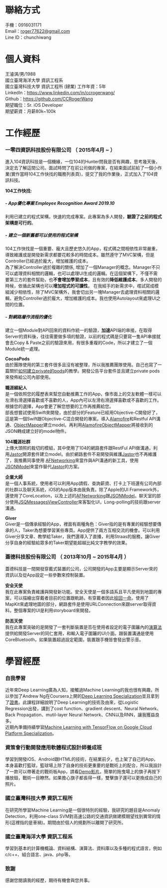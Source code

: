 # 聯絡方式  
手機：0916031171  
Email：roger77622@gmail.com  
Line ID：chunchiwang

# 個人資料  
王濬淇/男/1988  
國立臺灣海洋大學 資訊工程系  
國立臺灣科技大學 資訊工程所 (肄業)
工作年資：5年  
LinkedIn：https://www.linkedin.com/in/ccrogerwang/  
Github：https://github.com/CCRogerWang  
期望職位：Sr. iOS Developer  
期望薪資：月薪80k~100k  

# 工作經歷  
### 一零四資訊科技股份有限公司 （ 2015年4月 ~ ）  
進入104資訊科技是一個機緣，一位104的Hunter問我是否有興趣，思考幾天後，決定去了解這間公司。面試時問了在前公司做的專案，在結束面試前給了一個小作業(實作當時104工作快找的職務列表頁)，提交了我的作業後，正式加入了104資訊科技。

**104工作快找:**
##### - App優化專案 Employee Recognition Award 2019.10
利用已建立的程式架構，快速的完成專案。此專案為多人開發，**驗證了之前的程式架構是可行的**。

##### - 建立一個新舊都可以使用的程式架構
104工作快找是一個重要、龐大且歷史悠久的App，程式碼之間相依性非常嚴重，導致維護或是開發新需求都要花較多的時間成本。雖然遵守了MVC架構，但是Controller已經過於龐大，增加維護的成本。  
為了解決Controller過於複雜的關係, 增加了一個Manager的概念。Manager不只可以處理資料相關的邏輯，也可以處理UI生成的邏輯。在這個架構下，不僅不需要第三方的套件幫助，也**不會增加學習成本**，且有效的**降低維護成本**。多人開發的時候，依循此架構也可以**增加程式的可讀性**。
在我經手的新需求中，嚐試寫成模組減少相依性，除了MVC架構外，我會切出另一塊Manager去處理資料相關的邏輯，避免Controller過於龐大，增加維護的成本。我也使用Autolayout來處理UI之間的位置。
##### - 對網路層作流程的優化
建立一個Module對API回來的資料作統一的驗證，**加速**API端的串接。在取得Server的資料後，往往需要做多項的驗證，以前的程式碼是只要寫一隻API串接就會去Copy & Paste之前的驗證來用，有很多重複的Code，所以才建立了一個Module統一處理。

**CocoaPods**  
由於團隊使用的第三套件很多且沒有被整理，所以我推薦團隊使用。自己也寫了一篇關於[如何建立private的pods](https://github.com/CCRogerWang/blog/issues/4)的教學。開發公告平台套件並且建立private pods來發佈給公司內部使用。  

**職涯經紀人**  
是一個依照您的履歷表來幫您自動推薦工作的App，像市面上的交友軟體一樣可以左滑右滑選擇喜歡或不喜歡的人，App內可以左滑右滑選擇喜歡或不喜歡的工作。根據您的選擇，App會更了解您想要的工作再推薦給您。  
部長想嘗試使用Swift來開發，由於部分的Feature已經用Objective-C開發好了，這是第一個Swift跟Objective-C混合開發的專案。導入[Alamofire](https://github.com/Alamofire/Alamofire)和Restful API溝通、[ObjectMapper](https://github.com/Hearst-DD/ObjectMapper/)建立model。再利用[AlamofireObjectMapper](https://github.com/tristanhimmelman/AlamofireObjectMapper)將接收到的JSON轉成建立好的model物件。

**104職涯社群**  
上傳大頭照的裁切的模組，其中使用了104的網路套件跟RestFul API做溝通，利用[Jastor](https://github.com/elado/jastor)開源套件建立model。由於網路套件不易開發與維護[Jastor](https://github.com/elado/jastor)也不再維護了，我推薦同事使用 [AFNetworking](https://github.com/AFNetworking/AFNetworking)來當作與API溝通的新工具，使用[JSONModel](https://github.com/jsonmodel/jsonmodel)來當作替代[Jastor](https://github.com/elado/jastor)的方案。  

**企業大師**   
是一個人事系統，使用者可以利用App請假、查詢薪資、打卡上下班還有公司內部的社群以及聊天系統，iOS的App版本由我負責。除了Apple的UI Framework外，還使用了CoreLocation，以及上述的[AFNetworking](https://github.com/AFNetworking/AFNetworking)跟[JSONModel](https://github.com/jsonmodel/jsonmodel)。聊天室的部分使用[JSQMessagesViewController](https://github.com/jessesquires/JSQMessagesViewController)來客製化UI，Long-polling的技術跟server溝通。

**Giver**  
Giver是一個傳承經驗的App，裡面有兩種角色：Giver指的是有專業的經驗想要傳承的人，Taker為想要學習某些專頁。App提供了兩方互相交流的機會。可以利用Giver分享文章、教學給Taker，我們還導入了直播，利用Straas的服務，讓Giver分享自身的經驗給眾多的Taker期望能超越比純文字教學的效果。

### 蓋德科技股份有限公司 （ 2013年10月 ~ 2015年4月 ）
蓋德科技是一間開發穿戴式裝置的公司，公司開發的App主要是顯示Server來的資訊以及從App設定一些參數來控制裝置。

**安全天使**  
我在此專案負責維護與開發新功能。安全天使是一個多語系且平凡使用到地圖的專案，可以描繪出穿戴者目前的位置跟軌跡。有穿戴者因此[撿回一命](https://www.youtube.com/watch?v=EFaexuiz8Fc)。使用了MapKit來處理地圖的部分，網路套件是使用URLConnection來跟server取得資料。整個專案的UI是利用storyboard來開發。

**防丟天使**  
我在此專案突破的是開發了一套判斷裝置是否在使用者設定的電子圍籬內的[演算法](http://alienryderflex.com/polygon/)提供給開發Server的同仁套用，和輸入電子圍籬的UI介面。跟裝置溝通是使用CoreBluetooth，如果裝置超過設定範圍，裝置跟手機皆會發出警示音。

# 學習經歷

### 自我學習
近年來Deep Learning廣為人知，接觸過Machine Learning的我也很有興趣，所以參加了Andrew Ng在Coursera上開的[Deep Learning Specialization](https://zh-tw.coursera.org/specializations/deep-learning)並且拿到了[證書](https://zh-tw.coursera.org/specializations/deep-learning)。此課程詳細說明了Deep Learning的技術及由來，從Logistic Regression出發，講到了cost function、gradient descent、Neural Network、Back Propagation、mutil-layer Neural Network、CNN以及RNN，讓我獲益良多。  
近期內準備持續學習[Machine Learning with TensorFlow on Google Cloud Platform Specialization](https://www.coursera.org/specializations/machine-learning-tensorflow-gcp)。

### 資策會行動開發應用軟體程式設計師養成班
學習到開發iOS、Android跟HTML的技術，在結業前夕，也上架了自己的App，本身喜歡打籃球，籃球場上除了自身的技術更重要的是戰術上的配合，所以我設計了一款可以帶著走的戰術板App，請看[Demo影片](https://www.youtube.com/watch?v=iRfnTcN6oEs)。簡單的拖曳場上的旗子再按下播放鈕，戰術一目瞭然。如果擔心旗子都長得一樣，雙擊旗子還可以更換成自己的照片。

### 國立臺灣科技大學 資訊工程所
在研究所學習Machine Learning是一個很特別的經驗，我研究的題目是Anomaly Detection，利用one-class SVM對高速公路的交通資訊做建模期望找到異常的情形(這裡指的是車禍)。期間由於個人的規劃所以離開了研究所。

### 國立臺灣海洋大學 資訊工程系
學習到基本的計算機概論、資料結構、演算法、資料庫以及多種的程式語言，例如c/c++、組合語言、java、php等。

### 致謝  
感謝您閱讀我的經歷，期待有機會與您共事。  
